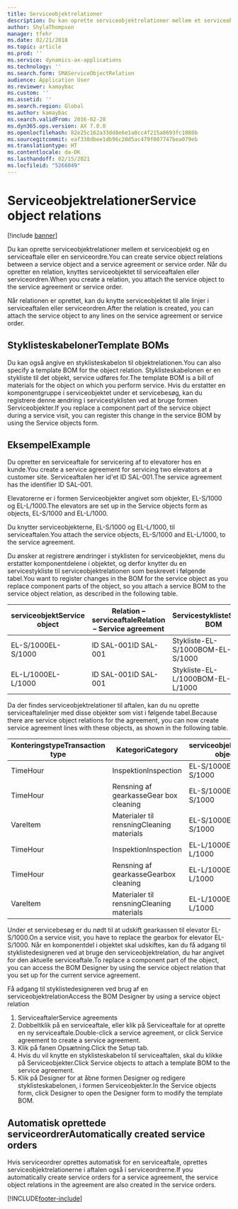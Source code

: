 ```yaml
---
title: Serviceobjektrelationer
description: Du kan oprette serviceobjektrelationer mellem et serviceobjekt og en serviceaftale eller en serviceordre.
author: ShylaThompson
manager: tfehr
ms.date: 02/21/2018
ms.topic: article
ms.prod: ''
ms.service: dynamics-ax-applications
ms.technology: ''
ms.search.form: SMAServiceObjectRelation
audience: Application User
ms.reviewer: kamaybac
ms.custom: ''
ms.assetid: ''
ms.search.region: Global
ms.author: kamaybac
ms.search.validFrom: 2016-02-28
ms.dyn365.ops.version: AX 7.0.0
ms.openlocfilehash: 82e25c162a33dd8e6e1a0cc4f215a8693fc1080b
ms.sourcegitcommit: eaf330dbee1db96c20d5ac479f007747bea079eb
ms.translationtype: HT
ms.contentlocale: da-DK
ms.lasthandoff: 02/15/2021
ms.locfileid: "5266049"
---
```

# <a name="service-object-relations"></a><span data-ttu-id="96286-103">Serviceobjektrelationer</span><span class="sxs-lookup"><span data-stu-id="96286-103">Service object relations</span></span> 

[!include [banner](../includes/banner.md)]

<span data-ttu-id="96286-104">Du kan oprette serviceobjektrelationer mellem et serviceobjekt og en serviceaftale eller en serviceordre.</span><span class="sxs-lookup"><span data-stu-id="96286-104">You can create service object relations between a service object and a service agreement or service order.</span></span> <span data-ttu-id="96286-105">Når du opretter en relation, knyttes serviceobjektet til serviceaftalen eller serviceordren.</span><span class="sxs-lookup"><span data-stu-id="96286-105">When you create a relation, you attach the service object to the service agreement or service order.</span></span>

<span data-ttu-id="96286-106">Når relationen er oprettet, kan du knytte serviceobjektet til alle linjer i serviceaftalen eller serviceordren.</span><span class="sxs-lookup"><span data-stu-id="96286-106">After the relation is created, you can attach the service object to any lines on the service agreement or service order.</span></span>

## <a name="template-boms"></a><span data-ttu-id="96286-107">Styklisteskabeloner</span><span class="sxs-lookup"><span data-stu-id="96286-107">Template BOMs</span></span>

<span data-ttu-id="96286-108">Du kan også angive en styklisteskabelon til objektrelationen.</span><span class="sxs-lookup"><span data-stu-id="96286-108">You can also specify a template BOM for the object relation.</span></span> <span data-ttu-id="96286-109">Styklisteskabelonen er en stykliste til det objekt, service udføres for.</span><span class="sxs-lookup"><span data-stu-id="96286-109">The template BOM is a bill of materials for the object on which you perform service.</span></span> <span data-ttu-id="96286-110">Hvis du erstatter en komponentgruppe i serviceobjektet under et servicebesøg, kan du registrere denne ændring i servicestyklisten ved at bruge formen Serviceobjekter.</span><span class="sxs-lookup"><span data-stu-id="96286-110">If you replace a component part of the service object during a service visit, you can register this change in the service BOM by using the Service objects form.</span></span>

## <a name="example"></a><span data-ttu-id="96286-111">Eksempel</span><span class="sxs-lookup"><span data-stu-id="96286-111">Example</span></span>

<span data-ttu-id="96286-112">Du opretter en serviceaftale for servicering af to elevatorer hos en kunde.</span><span class="sxs-lookup"><span data-stu-id="96286-112">You create a service agreement for servicing two elevators at a customer site.</span></span>
<span data-ttu-id="96286-113">Serviceaftalen her id'et ID SAL-001.</span><span class="sxs-lookup"><span data-stu-id="96286-113">The service agreement has the identifier ID SAL-001.</span></span>

<span data-ttu-id="96286-114">Elevatorerne er i formen Serviceobjekter angivet som objekter, EL-S/1000 og EL-L/1000.</span><span class="sxs-lookup"><span data-stu-id="96286-114">The elevators are set up in the Service objects form as objects, EL-S/1000 and EL-L/1000.</span></span>

<span data-ttu-id="96286-115">Du knytter serviceobjekterne, EL-S/1000 og EL-L/1000, til serviceaftalen.</span><span class="sxs-lookup"><span data-stu-id="96286-115">You attach the service objects, EL-S/1000 and EL-L/1000, to the service agreement.</span></span>

<span data-ttu-id="96286-116">Du ønsker at registrere ændringer i styklisten for serviceobjektet, mens du erstatter komponentdelene i objektet, og derfor knytter du en servicestykliste til serviceobjektrelationen som beskrevet i følgende tabel.</span><span class="sxs-lookup"><span data-stu-id="96286-116">You want to register changes in the BOM for the service object as you replace component parts of the object, so you attach a service BOM to the service object relation, as described in the following table.</span></span>

| <span data-ttu-id="96286-117">serviceobjekt</span><span class="sxs-lookup"><span data-stu-id="96286-117">Service object</span></span> | <span data-ttu-id="96286-118">Relation – serviceaftale</span><span class="sxs-lookup"><span data-stu-id="96286-118">Relation – Service agreement</span></span> | <span data-ttu-id="96286-119">Servicestykliste</span><span class="sxs-lookup"><span data-stu-id="96286-119">Service BOM</span></span>   |
|----------------|------------------------------|---------------|
| <span data-ttu-id="96286-120">EL-S/1000</span><span class="sxs-lookup"><span data-stu-id="96286-120">EL-S/1000</span></span>      | <span data-ttu-id="96286-121">ID SAL-001</span><span class="sxs-lookup"><span data-stu-id="96286-121">ID SAL-001</span></span>                   | <span data-ttu-id="96286-122">Stykliste-EL-S/1000</span><span class="sxs-lookup"><span data-stu-id="96286-122">BOM-EL-S/1000</span></span> |
| <span data-ttu-id="96286-123">EL-L/1000</span><span class="sxs-lookup"><span data-stu-id="96286-123">EL-L/1000</span></span>      | <span data-ttu-id="96286-124">ID SAL-001</span><span class="sxs-lookup"><span data-stu-id="96286-124">ID SAL-001</span></span>                   | <span data-ttu-id="96286-125">Stykliste-EL-L/1000</span><span class="sxs-lookup"><span data-stu-id="96286-125">BOM-EL-L/1000</span></span> |

<span data-ttu-id="96286-126">Da der findes serviceobjektrelationer til aftalen, kan du nu oprette serviceaftalelinjer med disse objekter som vist i følgende tabel.</span><span class="sxs-lookup"><span data-stu-id="96286-126">Because there are service object relations for the agreement, you can now create service agreement lines with these objects, as shown in the following table.</span></span>

| <span data-ttu-id="96286-127">Konteringstype</span><span class="sxs-lookup"><span data-stu-id="96286-127">Transaction type</span></span> | <span data-ttu-id="96286-128">Kategori</span><span class="sxs-lookup"><span data-stu-id="96286-128">Category</span></span>           | <span data-ttu-id="96286-129">serviceobjekt</span><span class="sxs-lookup"><span data-stu-id="96286-129">Service object</span></span> |
|------------------|--------------------|----------------|
| <span data-ttu-id="96286-130">Time</span><span class="sxs-lookup"><span data-stu-id="96286-130">Hour</span></span>             | <span data-ttu-id="96286-131">Inspektion</span><span class="sxs-lookup"><span data-stu-id="96286-131">Inspection</span></span>         | <span data-ttu-id="96286-132">EL-S/1000</span><span class="sxs-lookup"><span data-stu-id="96286-132">EL-S/1000</span></span>      |
| <span data-ttu-id="96286-133">Time</span><span class="sxs-lookup"><span data-stu-id="96286-133">Hour</span></span>             | <span data-ttu-id="96286-134">Rensning af gearkasse</span><span class="sxs-lookup"><span data-stu-id="96286-134">Gear box cleaning</span></span>  | <span data-ttu-id="96286-135">EL-S/1000</span><span class="sxs-lookup"><span data-stu-id="96286-135">EL-S/1000</span></span>      |
| <span data-ttu-id="96286-136">Vare</span><span class="sxs-lookup"><span data-stu-id="96286-136">Item</span></span>             | <span data-ttu-id="96286-137">Materialer til rensning</span><span class="sxs-lookup"><span data-stu-id="96286-137">Cleaning materials</span></span> | <span data-ttu-id="96286-138">EL-S/1000</span><span class="sxs-lookup"><span data-stu-id="96286-138">EL-S/1000</span></span>      |
| <span data-ttu-id="96286-139">Time</span><span class="sxs-lookup"><span data-stu-id="96286-139">Hour</span></span>             | <span data-ttu-id="96286-140">Inspektion</span><span class="sxs-lookup"><span data-stu-id="96286-140">Inspection</span></span>         | <span data-ttu-id="96286-141">EL-L/1000</span><span class="sxs-lookup"><span data-stu-id="96286-141">EL-L/1000</span></span>      |
| <span data-ttu-id="96286-142">Time</span><span class="sxs-lookup"><span data-stu-id="96286-142">Hour</span></span>             | <span data-ttu-id="96286-143">Rensning af gearkasse</span><span class="sxs-lookup"><span data-stu-id="96286-143">Gearbox cleaning</span></span>   | <span data-ttu-id="96286-144">EL-L/1000</span><span class="sxs-lookup"><span data-stu-id="96286-144">EL-L/1000</span></span>      |
| <span data-ttu-id="96286-145">Vare</span><span class="sxs-lookup"><span data-stu-id="96286-145">Item</span></span>             | <span data-ttu-id="96286-146">Materialer til rensning</span><span class="sxs-lookup"><span data-stu-id="96286-146">Cleaning materials</span></span> | <span data-ttu-id="96286-147">EL-L/1000</span><span class="sxs-lookup"><span data-stu-id="96286-147">EL-L/1000</span></span>      |

<span data-ttu-id="96286-148">Under et servicebesøg er du nødt til at udskift gearkassen til elevator EL-S/1000.</span><span class="sxs-lookup"><span data-stu-id="96286-148">On a service visit, you have to replace the gearbox for elevator EL-S/1000.</span></span> <span data-ttu-id="96286-149">Når en komponentdel i objektet skal udskiftes, kan du få adgang til styklistedesigneren ved at bruge den serviceobjektrelation, du har angivet for den aktuelle serviceaftale.</span><span class="sxs-lookup"><span data-stu-id="96286-149">To replace a component part of the object, you can access the BOM Designer by using the service object relation that you set up for the current service agreement.</span></span>

<span data-ttu-id="96286-150">Få adgang til styklistedesigneren ved brug af en serviceobjektrelation</span><span class="sxs-lookup"><span data-stu-id="96286-150">Access the BOM Designer by using a service object relation</span></span>

1. <span data-ttu-id="96286-151">Serviceaftaler</span><span class="sxs-lookup"><span data-stu-id="96286-151">Service agreements</span></span>
2. <span data-ttu-id="96286-152">Dobbeltklik på en serviceaftale, eller klik på Serviceaftale for at oprette en ny serviceaftale.</span><span class="sxs-lookup"><span data-stu-id="96286-152">Double-click a service agreement, or click Service agreement to create a service agreement.</span></span>
3. <span data-ttu-id="96286-153">Klik på fanen Opsætning.</span><span class="sxs-lookup"><span data-stu-id="96286-153">Click the Setup tab.</span></span>
4. <span data-ttu-id="96286-154">Hvis du vil knytte en styklisteskabelon til serviceaftalen, skal du klikke på Serviceobjekter.</span><span class="sxs-lookup"><span data-stu-id="96286-154">Click Service objects to attach a template BOM to the service agreement.</span></span>
5. <span data-ttu-id="96286-155">Klik på Designer for at åbne formen Designer og redigere styklisteskabelonen, i formen Serviceobjekter.</span><span class="sxs-lookup"><span data-stu-id="96286-155">In the Service objects form, click Designer to open the Designer form to modify the template BOM.</span></span>

## <a name="automatically-created-service-orders"></a><span data-ttu-id="96286-156">Automatisk oprettede serviceordrer</span><span class="sxs-lookup"><span data-stu-id="96286-156">Automatically created service orders</span></span>

<span data-ttu-id="96286-157">Hvis serviceordrer oprettes automatisk for en serviceaftale, oprettes serviceobjektrelationerne i aftalen også i serviceordrerne.</span><span class="sxs-lookup"><span data-stu-id="96286-157">If you automatically create service orders for a service agreement, the service object relations in the agreement are also created in the service orders.</span></span>



[!INCLUDE[footer-include](../../includes/footer-banner.md)]